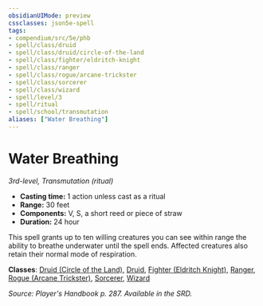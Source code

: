 ```yaml
---
obsidianUIMode: preview
cssclasses: json5e-spell
tags:
- compendium/src/5e/phb
- spell/class/druid
- spell/class/druid/circle-of-the-land
- spell/class/fighter/eldritch-knight
- spell/class/ranger
- spell/class/rogue/arcane-trickster
- spell/class/sorcerer
- spell/class/wizard
- spell/level/3
- spell/ritual
- spell/school/transmutation
aliases: ["Water Breathing"]
---
```

# Water Breathing
*3rd-level, Transmutation (ritual)*  

- **Casting time:** 1 action unless cast as a ritual
- **Range:** 30 feet
- **Components:** V, S, a short reed or piece of straw
- **Duration:** 24 hour

This spell grants up to ten willing creatures you can see within range the ability to breathe underwater until the spell ends. Affected creatures also retain their normal mode of respiration.

**Classes**: [Druid (Circle of the Land)](compendium/classes/druid-circle-of-the-land.md), [Druid](compendium/classes/druid.md), [Fighter (Eldritch Knight)](compendium/classes/fighter-eldritch-knight.md), [Ranger](compendium/classes/ranger.md), [Rogue (Arcane Trickster)](compendium/classes/rogue-arcane-trickster.md), [Sorcerer](compendium/classes/sorcerer.md), [Wizard](compendium/classes/wizard.md)

*Source: Player's Handbook p. 287. Available in the SRD.*